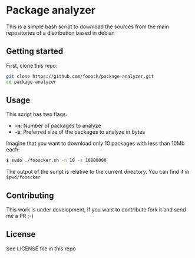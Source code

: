 # Package analyzer
This is a simple bash script to download the sources from the main repositories
of a distribution based in debian

## Getting started
First, clone this repo:
```bash
git clone https://github.com/fooock/package-analyzer.git
cd package-analyzer
```

## Usage
This script has two flags.
* **-n**: Number of packages to analyze
* **-s**: Preferred size of the packages to analyze in bytes

Imagine that you want to download only 10 packages with less than 10Mb each:

```bash
$ sudo ./fooocker.sh -n 10 -s 10000000
```

The output of the script is relative to the current directory. You can find it in ```$pwd/fooocker```

## Contributing
This work is under development, if you want to contribute fork it and send me a PR ;-)

## License
See LICENSE file in this repo
